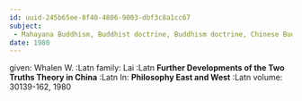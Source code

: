 ```yaml
---
id: uuid-245b65ee-8f40-4806-9003-dbf3c8a1cc67
subject: 
 - Mahayana Buddhism, Buddhist doctrine, Buddhism doctrine, Chinese Buddhism, two truths
date: 1980
---
```


given: Whalen W. :Latn
family: Lai :Latn
**Further Developments of the Two Truths Theory in China** :Latn
In: 
**Philosophy East and West** :Latn
volume: 30139-162, 1980